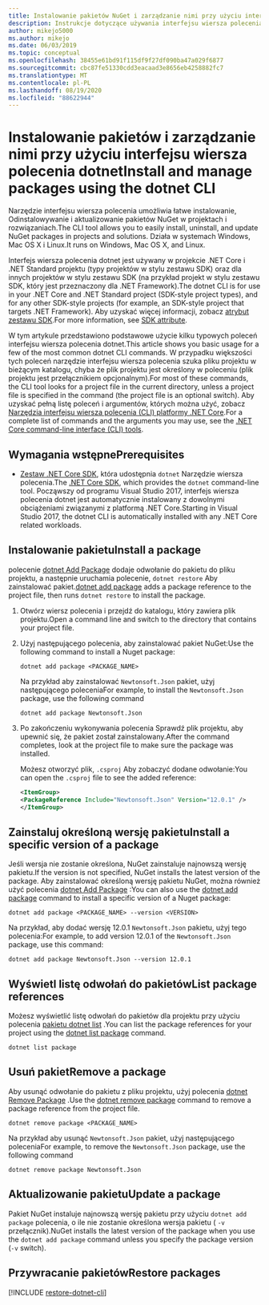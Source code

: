 ```yaml
---
title: Instalowanie pakietów NuGet i zarządzanie nimi przy użyciu interfejsu wiersza polecenia dotnet
description: Instrukcje dotyczące używania interfejsu wiersza polecenia dotnet do pracy z pakietami NuGet.
author: mikejo5000
ms.author: mikejo
ms.date: 06/03/2019
ms.topic: conceptual
ms.openlocfilehash: 38455e61bd91f115df9f27df090ba47a029f6877
ms.sourcegitcommit: cbc87fe51330cdd3eacaad3e8656eb4258882fc7
ms.translationtype: MT
ms.contentlocale: pl-PL
ms.lasthandoff: 08/19/2020
ms.locfileid: "88622944"
---
```

# <a name="install-and-manage-packages-using-the-dotnet-cli"></a><span data-ttu-id="e938b-103">Instalowanie pakietów i zarządzanie nimi przy użyciu interfejsu wiersza polecenia dotnet</span><span class="sxs-lookup"><span data-stu-id="e938b-103">Install and manage packages using the dotnet CLI</span></span>

<span data-ttu-id="e938b-104">Narzędzie interfejsu wiersza polecenia umożliwia łatwe instalowanie, Odinstalowywanie i aktualizowanie pakietów NuGet w projektach i rozwiązaniach.</span><span class="sxs-lookup"><span data-stu-id="e938b-104">The CLI tool allows you to easily install, uninstall, and update NuGet packages in projects and solutions.</span></span> <span data-ttu-id="e938b-105">Działa w systemach Windows, Mac OS X i Linux.</span><span class="sxs-lookup"><span data-stu-id="e938b-105">It runs on Windows, Mac OS X, and Linux.</span></span>

<span data-ttu-id="e938b-106">Interfejs wiersza polecenia dotnet jest używany w projekcie .NET Core i .NET Standard projektu (typy projektów w stylu zestawu SDK) oraz dla innych projektów w stylu zestawu SDK (na przykład projekt w stylu zestawu SDK, który jest przeznaczony dla .NET Framework).</span><span class="sxs-lookup"><span data-stu-id="e938b-106">The dotnet CLI is for use in your .NET Core and .NET Standard project (SDK-style project types), and for any other SDK-style projects (for example, an SDK-style project that targets .NET Framework).</span></span> <span data-ttu-id="e938b-107">Aby uzyskać więcej informacji, zobacz [atrybut zestawu SDK](/dotnet/core/tools/csproj#additions).</span><span class="sxs-lookup"><span data-stu-id="e938b-107">For more information, see [SDK attribute](/dotnet/core/tools/csproj#additions).</span></span>

<span data-ttu-id="e938b-108">W tym artykule przedstawiono podstawowe użycie kilku typowych poleceń interfejsu wiersza polecenia dotnet.</span><span class="sxs-lookup"><span data-stu-id="e938b-108">This article shows you basic usage for a few of the most common dotnet CLI commands.</span></span> <span data-ttu-id="e938b-109">W przypadku większości tych poleceń narzędzie interfejsu wiersza polecenia szuka pliku projektu w bieżącym katalogu, chyba że plik projektu jest określony w poleceniu (plik projektu jest przełącznikiem opcjonalnym).</span><span class="sxs-lookup"><span data-stu-id="e938b-109">For most of these commands, the CLI tool looks for a project file in the current directory, unless a project file is specified in the command (the project file is an optional switch).</span></span> <span data-ttu-id="e938b-110">Aby uzyskać pełną listę poleceń i argumentów, których można użyć, zobacz [Narzędzia interfejsu wiersza polecenia (CLI) platformy .NET Core](../reference/dotnet-commands.md).</span><span class="sxs-lookup"><span data-stu-id="e938b-110">For a complete list of commands and the arguments you may use, see the [.NET Core command-line interface (CLI) tools](../reference/dotnet-commands.md).</span></span>

## <a name="prerequisites"></a><span data-ttu-id="e938b-111">Wymagania wstępne</span><span class="sxs-lookup"><span data-stu-id="e938b-111">Prerequisites</span></span>

- <span data-ttu-id="e938b-112">[Zestaw .NET Core SDK](https://www.microsoft.com/net/download/), która udostępnia `dotnet` Narzędzie wiersza polecenia.</span><span class="sxs-lookup"><span data-stu-id="e938b-112">The [.NET Core SDK](https://www.microsoft.com/net/download/), which provides the `dotnet` command-line tool.</span></span> <span data-ttu-id="e938b-113">Począwszy od programu Visual Studio 2017, interfejs wiersza polecenia dotnet jest automatycznie instalowany z dowolnymi obciążeniami związanymi z platformą .NET Core.</span><span class="sxs-lookup"><span data-stu-id="e938b-113">Starting in Visual Studio 2017, the dotnet CLI is automatically installed with any .NET Core related workloads.</span></span>

## <a name="install-a-package"></a><span data-ttu-id="e938b-114">Instalowanie pakietu</span><span class="sxs-lookup"><span data-stu-id="e938b-114">Install a package</span></span>

<span data-ttu-id="e938b-115">polecenie [dotnet Add Package](/dotnet/core/tools/dotnet-add-package?tabs=netcore2x) dodaje odwołanie do pakietu do pliku projektu, a następnie uruchamia polecenie, `dotnet restore` Aby zainstalować pakiet.</span><span class="sxs-lookup"><span data-stu-id="e938b-115">[dotnet add package](/dotnet/core/tools/dotnet-add-package?tabs=netcore2x) adds a package reference to the project file, then runs `dotnet restore` to install the package.</span></span>

1. <span data-ttu-id="e938b-116">Otwórz wiersz polecenia i przejdź do katalogu, który zawiera plik projektu.</span><span class="sxs-lookup"><span data-stu-id="e938b-116">Open a command line and switch to the directory that contains your project file.</span></span>

2. <span data-ttu-id="e938b-117">Użyj następującego polecenia, aby zainstalować pakiet NuGet:</span><span class="sxs-lookup"><span data-stu-id="e938b-117">Use the following command to install a Nuget package:</span></span>

    ```dotnetcli
    dotnet add package <PACKAGE_NAME>
    ```

    <span data-ttu-id="e938b-118">Na przykład aby zainstalować `Newtonsoft.Json` pakiet, użyj następującego polecenia</span><span class="sxs-lookup"><span data-stu-id="e938b-118">For example, to install the `Newtonsoft.Json` package, use the following command</span></span>

    ```dotnetcli
    dotnet add package Newtonsoft.Json
    ```

3. <span data-ttu-id="e938b-119">Po zakończeniu wykonywania polecenia Sprawdź plik projektu, aby upewnić się, że pakiet został zainstalowany.</span><span class="sxs-lookup"><span data-stu-id="e938b-119">After the command completes, look at the project file to make sure the package was installed.</span></span>

   <span data-ttu-id="e938b-120">Możesz otworzyć plik, `.csproj` Aby zobaczyć dodane odwołanie:</span><span class="sxs-lookup"><span data-stu-id="e938b-120">You can open the `.csproj` file to see the added reference:</span></span>

    ```xml
   <ItemGroup>
    <PackageReference Include="Newtonsoft.Json" Version="12.0.1" />
   </ItemGroup>
    ```

## <a name="install-a-specific-version-of-a-package"></a><span data-ttu-id="e938b-121">Zainstaluj określoną wersję pakietu</span><span class="sxs-lookup"><span data-stu-id="e938b-121">Install a specific version of a package</span></span>

<span data-ttu-id="e938b-122">Jeśli wersja nie zostanie określona, NuGet zainstaluje najnowszą wersję pakietu.</span><span class="sxs-lookup"><span data-stu-id="e938b-122">If the version is not specified, NuGet installs the latest version of the package.</span></span> <span data-ttu-id="e938b-123">Aby zainstalować określoną wersję pakietu NuGet, można również użyć polecenia [dotnet Add Package](/dotnet/core/tools/dotnet-add-package?tabs=netcore2x) :</span><span class="sxs-lookup"><span data-stu-id="e938b-123">You can also use the [dotnet add package](/dotnet/core/tools/dotnet-add-package?tabs=netcore2x) command to install a specific version of a Nuget package:</span></span>

```dotnetcli
dotnet add package <PACKAGE_NAME> --version <VERSION>
```

<span data-ttu-id="e938b-124">Na przykład, aby dodać wersję 12.0.1 `Newtonsoft.Json` pakietu, użyj tego polecenia:</span><span class="sxs-lookup"><span data-stu-id="e938b-124">For example, to add version 12.0.1 of the `Newtonsoft.Json` package, use this command:</span></span>

```dotnetcli
dotnet add package Newtonsoft.Json --version 12.0.1
```

## <a name="list-package-references"></a><span data-ttu-id="e938b-125">Wyświetl listę odwołań do pakietów</span><span class="sxs-lookup"><span data-stu-id="e938b-125">List package references</span></span>

<span data-ttu-id="e938b-126">Możesz wyświetlić listę odwołań do pakietów dla projektu przy użyciu polecenia [pakietu dotnet list](/dotnet/core/tools/dotnet-list-package?tabs=netcore2x) .</span><span class="sxs-lookup"><span data-stu-id="e938b-126">You can list the package references for your project using the [dotnet list package](/dotnet/core/tools/dotnet-list-package?tabs=netcore2x) command.</span></span>

```dotnetcli
dotnet list package
```

## <a name="remove-a-package"></a><span data-ttu-id="e938b-127">Usuń pakiet</span><span class="sxs-lookup"><span data-stu-id="e938b-127">Remove a package</span></span>

<span data-ttu-id="e938b-128">Aby usunąć odwołanie do pakietu z pliku projektu, użyj polecenia [dotnet Remove Package](/dotnet/core/tools/dotnet-remove-package?tabs=netcore2x) .</span><span class="sxs-lookup"><span data-stu-id="e938b-128">Use the [dotnet remove package](/dotnet/core/tools/dotnet-remove-package?tabs=netcore2x) command to remove a package reference from the project file.</span></span>

```dotnetcli
dotnet remove package <PACKAGE_NAME>
```

<span data-ttu-id="e938b-129">Na przykład aby usunąć `Newtonsoft.Json` pakiet, użyj następującego polecenia</span><span class="sxs-lookup"><span data-stu-id="e938b-129">For example, to remove the `Newtonsoft.Json` package, use the following command</span></span>

```dotnetcli
dotnet remove package Newtonsoft.Json
```

## <a name="update-a-package"></a><span data-ttu-id="e938b-130">Aktualizowanie pakietu</span><span class="sxs-lookup"><span data-stu-id="e938b-130">Update a package</span></span>

<span data-ttu-id="e938b-131">Pakiet NuGet instaluje najnowszą wersję pakietu przy użyciu `dotnet add package` polecenia, o ile nie zostanie określona wersja pakietu ( `-v` przełącznik).</span><span class="sxs-lookup"><span data-stu-id="e938b-131">NuGet installs the latest version of the package when you use the `dotnet add package` command unless you specify the package version (`-v` switch).</span></span>

## <a name="restore-packages"></a><span data-ttu-id="e938b-132">Przywracanie pakietów</span><span class="sxs-lookup"><span data-stu-id="e938b-132">Restore packages</span></span>

[!INCLUDE [restore-dotnet-cli](includes/restore-dotnet-cli.md)]
